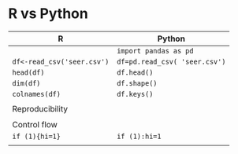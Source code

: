 # R vs Python

|R|Python |
|--|--|
| | ```import pandas as pd```|
| ```df<-read_csv('seer.csv')```| ```df=pd.read_csv( 'seer.csv')```  |
| ```head(df)```| ```df.head()``` |
| ```dim(df)```| ```df.shape()``` |
| ```colnames(df)```| ```df.keys()``` |
||
| Reproducibility |
||
| Control flow |
|  ```if (1){hi=1}``` | ```if (1):hi=1``` |
||
